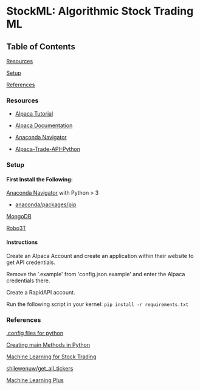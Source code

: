 # StockML: Algorithmic Stock Trading ML

## Table of Contents

[Resources](###resources)

[Setup](###setup)

[References](###references)

### Resources
- [Alpaca Tutorial](https://alpaca.markets/learn/algorithmic-trading-bot-7-steps/)

- [Alpaca Documentation](https://alpaca.markets/docs/)

- [Anaconda Navigator](https://www.anaconda.com/products/individual)

- [Alpaca-Trade-API-Python](https://github.com/alpacahq/alpaca-trade-api-python)



### Setup

#### First Install the Following:
[Anaconda Navigator](https://www.anaconda.com/products/individual) with Python > 3

- [anaconda/packages/pip](https://anaconda.org/anaconda/pip)

[MongoDB](https://www.mongodb.com/try/download/community)

[Robo3T](https://robomongo.org/download)

#### Instructions
Create an Alpaca Account and create an application within their website to get API credentials.

Remove the '.example' from 'config.json.example' and enter the Alpaca credentials there.

Create a RapidAPI account. 

Run the following script in your kernel: `pip install -r requirements.txt`


### References
[.config files for python](https://martin-thoma.com/configuration-files-in-python/#:~:text=The%20simplest%20way%20to%20write,to%20avoid%20uploading%20it%20accidentally.)

[Creating main Methods in Python](https://realpython.com/python-main-function/)

[Machine Learning for Stock Trading](https://www.education-ecosystem.com/andreybu/l9kEd-machine-learning-for-stock-trading/9b4Dv-intro-video-machine-learning-for-stock-trading/)

[shilewenuw/get_all_tickers](https://github.com/shilewenuw/get_all_tickers)

[Machine Learning Plus](https://www.machinelearningplus.com/python/python-logging-guide/)